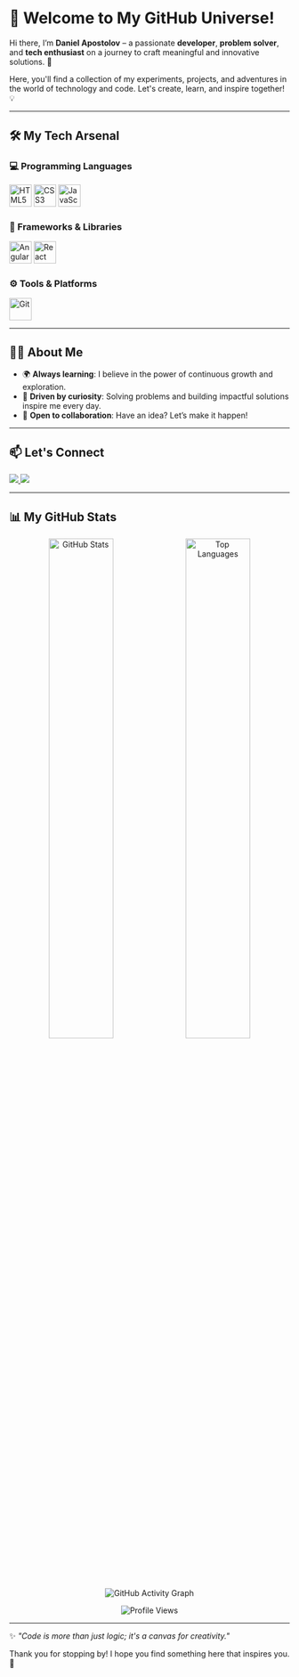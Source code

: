 # 🌌 Welcome to My GitHub Universe!  

Hi there, I’m **Daniel Apostolov** – a passionate **developer**, **problem solver**, and **tech enthusiast** on a journey to craft meaningful and innovative solutions. 🚀  

Here, you'll find a collection of my experiments, projects, and adventures in the world of technology and code. Let's create, learn, and inspire together! 💡  

---

## 🛠️ My Tech Arsenal  

### 💻 Programming Languages  
<p>
  <img src="https://cdn.jsdelivr.net/gh/devicons/devicon/icons/html5/html5-original.svg" alt="HTML5" width="40" height="40"/>
  <img src="https://cdn.jsdelivr.net/gh/devicons/devicon/icons/css3/css3-original.svg" alt="CSS3" width="40" height="40"/>
  <img src="https://cdn.jsdelivr.net/gh/devicons/devicon/icons/javascript/javascript-original.svg" alt="JavaScript" width="40" height="40"/>
</p>

### 🚀 Frameworks & Libraries  
<p>
  <img src="https://cdn.jsdelivr.net/gh/devicons/devicon/icons/angularjs/angularjs-original.svg" alt="Angular" width="40" height="40"/>
  <img src="https://cdn.jsdelivr.net/gh/devicons/devicon/icons/react/react-original.svg" alt="React" width="40" height="40"/>
</p>

### ⚙️ Tools & Platforms  
<p>
  <img src="https://cdn.jsdelivr.net/gh/devicons/devicon/icons/git/git-original.svg" alt="Git" width="40" height="40"/>
</p>

---

## 👩‍🚀 About Me  

- 🌍 **Always learning**: I believe in the power of continuous growth and exploration.  
- 🎯 **Driven by curiosity**: Solving problems and building impactful solutions inspire me every day.  
- 🤝 **Open to collaboration**: Have an idea? Let’s make it happen!  

---

## 📫 Let's Connect  

<p>
  <a href="https://www.linkedin.com/in/daniel-apostolov-4a78132a7?utm_source=share&utm_campaign=share_via&utm_content=profile&utm_medium=android_app" target="_blank">
    <img src="https://img.shields.io/badge/-LinkedIn-0A66C2?logo=linkedin&logoColor=white&style=for-the-badge"/>
  </a>
  <a href="https://www.instagram.com/apostolov3?igsh=MWtrNWRzbnZ6eWM4ZQ==" target="_blank">
    <img src="https://img.shields.io/badge/-Instagram-E4405F?logo=instagram&logoColor=white&style=for-the-badge"/>
  </a>
</p>

---

## 📊 My GitHub Stats  

<p align="center">
  <!-- GitHub Stats -->
  <img src="https://github-readme-stats.vercel.app/api?username=danielapostolov&show_icons=true&theme=radical" alt="GitHub Stats" width="48%" />
  
  <!-- Top Languages -->
  <img src="https://github-readme-stats.vercel.app/api/top-langs/?username=danielapostolov&layout=compact&theme=radical" alt="Top Languages" width="48%" />
</p>

<!-- GitHub Activity Graph -->
<p align="center">
  <img src="https://github-readme-activity-graph.cyclic.app/graph?username=danielapostolov&theme=dracula&hide_border=true" alt="GitHub Activity Graph" />
</p>

<!-- Profile View Counter -->
<p align="center">
  <img src="https://komarev.com/ghpvc/?username=danielapostolov&label=Profile%20Views&color=blue&style=flat" alt="Profile Views" />
</p>

---

✨ *"Code is more than just logic; it's a canvas for creativity."*  

Thank you for stopping by! I hope you find something here that inspires you. 💫  
